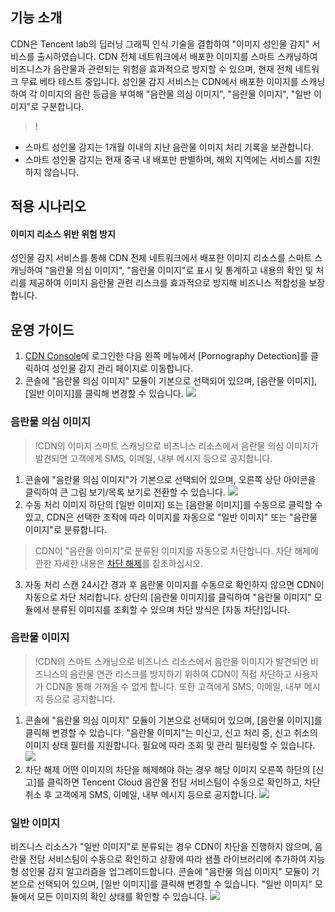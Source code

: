 ## 기능 소개

CDN은 Tencent lab의 딥러닝 그래픽 인식 기술을 결합하여 "이미지 성인물 감지" 서비스를 출시하였습니다. CDN 전체 네트워크에서 배포한 이미지를 스마트 스캐닝하여 비즈니스가 음란물과 관련되는 위험을 효과적으로 방지할 수 있으며, 현재 전체 네트워크 무료 베타 테스트 중입니다.
성인물 감지 서비스는 CDN에서 배포한 이미지를 스캐닝하여 각 이미지의 음란 등급을 부여해 "음란물 의심 이미지", "음란물 이미지", "일반 이미지"로 구분합니다.

> !
- 스마트 성인물 감지는 1개월 이내의 지난 음란물 이미지 처리 기록을 보관합니다.
- 스마트 성인물 감지는 현재 중국 내 배포만 판별하며, 해외 지역에는 서비스를 지원하지 않습니다.

## 적용 시나리오

#### 이미지 리소스 위반 위험 방지
성인물 감지 서비스를 통해 CDN 전체 네트워크에서 배포한 이미지 리소스를 스마트 스캐닝하여 "음란물 의심 이미지", "음란물 이미지"로 표시 및 통계하고 내용의 확인 및 처리를 제공하여 이미지 음란물 관련 리스크를 효과적으로 방지해 비즈니스 적합성을 보장합니다.

## 운영 가이드
1. [CDN Console](https://console.cloud.tencent.com/cdn)에 로그인한 다음 왼쪽 메뉴에서 [Pornography Detection]를 클릭하여 성인물 감지 관리 페이지로 이동합니다.
2. 콘솔에 "음란물 의심 이미지" 모듈이 기본으로 선택되어 있으며, [음란물 이미지], [일반 이미지]를 클릭해 변경할 수 있습니다.
   ![](https://main.qcloudimg.com/raw/6a5032ae03e9d818de743ab729e49540.png)

### 음란물 의심 이미지
> !CDN의 이미지 스마트 스캐닝으로 비즈니스 리소스에서 음란물 의심 이미지가 발견되면 고객에게 SMS, 이메일, 내부 메시지 등으로 공지합니다.
> 
1. 콘솔에 "음란물 의심 이미지"가 기본으로 선택되어 있으며, 오른쪽 상단 아이콘을 클릭하여 큰 그림 보기/목록 보기로 전환할 수 있습니다.
![](https://main.qcloudimg.com/raw/e563618d7e2a1db33c590f186490f545.png)
2. 수동 처리
이미지 하단의 [일반 이미지] 또는 [음란물 이미지]를 수동으로 클릭할 수 있고, CDN은 선택한 조작에 따라 이미지를 자동으로 "일반 이미지" 또는 "음란물 이미지"로 분류합니다.
> CDN이 "음란물 이미지"로 분류된 이미지를 자동으로 차단합니다. 차단 해제에 관한 자세한 내용은 [차단 해제](#m1)를 참조하십시오.
>
3. 자동 처리
   스캔 24시간 경과 후 음란물 이미지를 수동으로 확인하지 않으면 CDN이 자동으로 차단 처리합니다. 상단의 [음란물 이미지]를 클릭하여 "음란물 이미지" 모듈에서 분류된 이미지를 조회할 수 있으며 차단 방식은 [자동 차단]입니다.

### 음란물 이미지
> !CDN의 스마트 스캐닝으로 비즈니스 리소스에서 음란물 이미지가 발견되면 비즈니스의 음란물 연관 리스크를 방지하기 위하여 CDN이 직접 차단하고 사용자가 CDN을 통해 가져올 수 없게 합니다. 또한 고객에게 SMS, 이메일, 내부 메시지 등으로 공지합니다.
> 
<span ID = "m1"></span>
1. 콘솔에 "음란물 의심 이미지" 모듈이 기본으로 선택되어 있으며, [음란물 이미지]를 클릭해 변경할 수 있습니다.
"음란물 이미지"는 미신고, 신고 처리 중, 신고 취소의 이미지 상태 필터를 지원합니다. 필요에 따라 조회 및 관리 필터링할 수 있습니다.
![](https://main.qcloudimg.com/raw/e68168dd147f828144414116afa5d489.png)
2. 차단 해제
  어떤 이미지의 차단을 해제해야 하는 경우 해당 이미지 오른쪽 하단의 [신고]를 클릭하면 Tencent Cloud 음란물 전담 서비스팀이 수동으로 확인하고, 차단 취소 후 고객에게 SMS, 이메일, 내부 메시지 등으로 공지합니다.
  ![](https://main.qcloudimg.com/raw/cb039e15fe71b426bbd946cfbb7ad03f.png)

### 일반 이미지
비즈니스 리소스가 "일반 이미지"로 분류되는 경우 CDN이 차단을 진행하지 않으며, 음란물 전담 서비스팀이 수동으로 확인하고 상황에 따라 샘플 라이브러리에 추가하여 지능형 성인물 감지 알고리즘을 업그레이드합니다.
콘솔에 "음란물 의심 이미지" 모듈이 기본으로 선택되어 있으며, [일반 이미지]를 클릭해 변경할 수 있습니다. "일반 이미지" 모듈에서 모든 이미지의 확인 상태를 확인할 수 있습니다.
![](https://main.qcloudimg.com/raw/accc286fec2374675e1f86f7e588132d.png)
